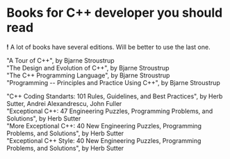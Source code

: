 # Books for C++ developer you should read

**!** A lot of books have several editions. Will be better to use the last one.

"A Tour of C++", by Bjarne Stroustrup\
"The Design and Evolution of C++", by Bjarne Stroustrup\
"The C++ Programming Language", by Bjarne Stroustrup\
"Programming -- Principles and Practice Using C++", by Bjarne Stroustrup

"C++ Coding Standarts: 101 Rules, Guidelines, and Best Practices", by Herb Sutter, Andrei Alexandrescu, John Fuller\
"Exceptional C++: 47 Engineering Puzzles, Programming Problems, and Solutions", by Herb Sutter\
"More Exceptional C++: 40 New Engineering Puzzles, Programming Problems, and Solutions", by Herb Sutter\
"Exceptional C++ Style: 40 New Engineering Puzzles, Programming Problems, and Solutions", by Herb Sutter



